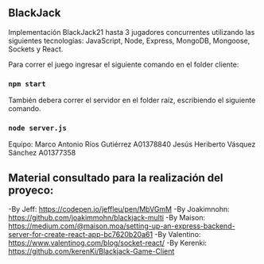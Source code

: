 ## BlackJack

Implementación BlackJack21 hasta 3 jugadores concurrentes utilizando las siguientes tecnologías: JavaScript, Node, Express, MongoDB, Mongoose, Sockets y React.

Para correr el juego ingresar el siguiente comando en el folder cliente:

### `npm start`

También debera correr el servidor en el folder raíz, escribiendo el siguiente comando.

### `node server.js`

Equipo:
  Marco Antonio Ríos Gutiérrez A01378840
  Jesús Heriberto Vásquez Sánchez A01377358
  
## Material consultado para la realización del proyeco:
-By Jeff: https://codepen.io/jeffleu/pen/MbVGmM
-By Joakimnohn: https://github.com/joakimmohn/blackjack-multi
-By Maison: https://medium.com/@maison.moa/setting-up-an-express-backend-server-for-create-react-app-bc7620b20a61
-By Valentino: https://www.valentinog.com/blog/socket-react/
-By Kerenki: https://github.com/kerenKi/Blackjack-Game-Client
